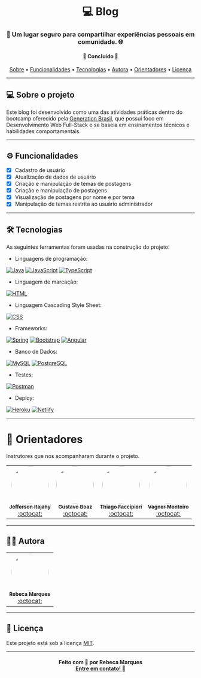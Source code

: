 <h1 align="center">
     💻 <a alt="blog pessoal"> Blog </a>
</h1>

<h3 align="center">
   📝 Um lugar seguro para compartilhar experiências pessoais em comunidade. 🌐
</h3>

<h4 align="center"> 
	🚀  Concluído  🚀
</h4>

<!-- <h3 align="center">
    <a href="https://blog-pessoal-rebeca.netlify.app/#/entrar">Acessar a demonstração</a>
</h3> -->

<p align="center">
 <a href="#-sobre-o-projeto">Sobre</a> •
 <a href="#-funcionalidades">Funcionalidades</a> • 
 <a href="#-tecnologias">Tecnologias</a> •
 <a href="#-autora">Autora</a> • 
 <a href="#-orientadores">Orientadores</a> • 
 <a href="#-licença">Licença</a>
</p>

---

## 💻 Sobre o projeto

Este blog foi desenvolvido como uma das atividades práticas dentro do bootcamp oferecido pela [Generation Brasil](https://brazil.generation.org/), que possui foco em Desenvolvimento Web Full-Stack e se baseia em ensinamentos técnicos e habilidades comportamentais.

---

## ⚙️ Funcionalidades

- [x] Cadastro de usuário
- [x] Atualização de dados de usuário
- [x] Criação e manipulação de temas de postagens
- [x] Criação e manipulação de postagens
- [x] Visualização de postagens por nome e por tema
- [x] Manipulação de temas restrita ao usuário administrador

---

## 🛠 Tecnologias

As seguintes ferramentas foram usadas na construção do projeto:

- Linguagens de programação:

[![Java](https://img.shields.io/badge/Java-ED8B00?style=for-the-badge&logo=java&logoColor=white)](#)
[![JavaScript](https://img.shields.io/badge/JavaScript-F7DF1E?style=for-the-badge&logo=javascript&logoColor=black)](#)
[![TypeScript](https://img.shields.io/badge/TypeScript-007ACC?style=for-the-badge&logo=typescript&logoColor=white)](#)<br>

- Linguagem de marcação:

[![HTML](https://img.shields.io/badge/HTML-239120?style=for-the-badge&logo=html5&logoColor=white)](#)<br>

- Linguagem Cascading Style Sheet:

[![CSS](https://img.shields.io/badge/CSS-239120?&style=for-the-badge&logo=css3&logoColor=white)](#)<br>

- Frameworks:

[![Spring](https://img.shields.io/badge/Spring-6DB33F?style=for-the-badge&logo=spring&logoColor=white)](#)
[![Bootstrap](https://img.shields.io/badge/Bootstrap-563D7C?style=for-the-badge&logo=bootstrap&logoColor=white)](#)
[![Angular](https://img.shields.io/badge/Angular-DD0031?style=for-the-badge&logo=angular&logoColor=white)](#)<br>

- Banco de Dados:

[![MySQL](https://img.shields.io/badge/MySQL-00000F?style=for-the-badge&logo=mysql&logoColor=white)](#)
[![PostgreSQL](https://img.shields.io/badge/PostgreSQL-316192?style=for-the-badge&logo=postgresql&logoColor=white)](#)<br>

- Testes:

[![Postman](https://img.shields.io/badge/Postman-FF6C37?style=for-the-badge&logo=Postman&logoColor=ffffff)](#)<br>

- Deploy:

[![Heroku](https://img.shields.io/badge/Heroku-430098?style=for-the-badge&logo=heroku&logoColor=white)](#)
[![Netlify](https://img.shields.io/badge/Netlify-00C7B7?style=for-the-badge&logo=netlify&logoColor=white)](#)<br>


---

# 🤝 Orientadores

Instrutores que nos acompanharam durante o projeto.

<table>
  <tr>
    <td align="center"><a href="https://www.linkedin.com/in/jefferson-itajahy-aab58b120/"><img style="border-radius: 50%;" src="https://avatars.githubusercontent.com/u/76132310?v=4" width="100px;" alt=""/><br /><sub><b>Jefferson Itajahy</b></sub></a><br />
	<a href="https://github.com/Jefferson-Itajahy"  title="Github">:octocat:</a> </td>
     <td align="center"><a href="https://www.linkedin.com/in/gustavo-boaz-500179115/"><img style="border-radius: 50%;" src="https://avatars.githubusercontent.com/u/12401820?v=4" width="100px;" alt=""/><br /><sub><b>Gustavo Boaz</b></sub></a><br />
	<a href="https://github.com/GustavoBoaz"  title="Github">:octocat:</a> </td>
     <td align="center"><a href="https://www.linkedin.com/in/thiago-faccipieri-19004188/"><img style="border-radius: 50%;" src="https://avatars.githubusercontent.com/u/8996967?v=4" width="100px;" alt=""/><br /><sub><b>Thiago Faccipieri</b></sub></a><br />
	<a href="https://github.com/tjfaccipieri"  title="Github">:octocat:</a> </td>
     <td align="center"><a href="https://www.linkedin.com/in/vagner-monteiro-01b02811b/"><img style="border-radius: 50%;" src="https://media-exp1.licdn.com/dms/image/C4D03AQEtY0j2aFP_6w/profile-displayphoto-shrink_800_800/0/1588603343122?e=1654128000&v=beta&t=F7ny9qxqdYt3FwQCyipZ52Ma9cvO7JTM6G4wSTdsahY" width="100px;" alt=""/><br /><sub><b>Vagner Monteiro</b></sub></a><br />
	<a href="https://www.linkedin.com/in/vagner-monteiro-01b02811b/"  title="Github">:octocat:</a> </td>
  </tr>
</table>

---

## 👩‍💻 Autora

<table>
  <tr>
    <td align="center"><a href="https://www.linkedin.com/in/rebecamarques-rmsg/"><img style="border-radius: 50%;" src="https://avatars.githubusercontent.com/u/95691251?v=4" width="100px;" alt=""/><br /><sub><b>Rebeca Marques</b></sub></a><br />
	<a href="https://github.com/RebecaMarquesSilva"  title="Github">:octocat:</a> </td>
  </tr>
</table>

---

## 📜 Licença

Este projeto está sob a licença [MIT](./LICENSE).

---

<h4 align="center">
   Feito com 💙 por Rebeca Marques <br>
   <a href="https://www.linkedin.com/in/rebecamarques-rmsg/" target="_blank"> Entre em contato! </a>👋 
</h4>

